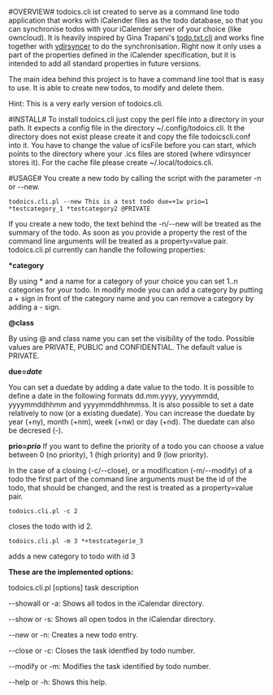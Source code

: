 #OVERVIEW#
todoics.cli ist created to serve as a command line todo application that works with iCalender files as the todo database, so that you can synchronise todos with your iCalender server of your choice (like owncloud). It is heavily inspired by Gina Trapani's [todo.txt.cli](https://github.com/ginatrapani/todo.txt-cli "todo.txt-cli on github") and works fine together with [vdirsyncer](https://github.com/untitaker/vdirsyncer "vdirsyncer on github") to do the synchronisation. Right now it only uses a part of the properties defined in the iCalender specification, but it is intended to add all standard properties in future versions.

The main idea behind this project is to have a command line tool that is easy to use. It is able to create new todos, to modify and delete them. 

Hint: This is a very early version of todoics.cli. 


#INSTALL#
To install todoics.cli just copy the perl file into a directory in your path. It expects a config file in the directory ~/.config/todoics.cli. It the directory does not exist please create it and copy the file todoicscli.conf into it. You have to change the value of icsFile before you can start, which points to the directory where your .ics files are stored (where vdirsyncer stores it). For the cache file please create ~/.local/todoics.cli.


#USAGE#
You create a new todo by calling the script with the parameter -n or --new.

    todoics.cli.pl --new This is a test todo due=+1w prio=1 *testcategory_1 *testcategory2 @PRIVATE

If you create a new todo, the text behind the -n/--new will be treated as the summary of the todo. As soon as you provide a property the rest of the command line arguments will be treated as a property=value pair. 
todoics.cli.pl currently can handle the following properties:

**\*category**

By using * and a name for a category of your choice you can set 1..n categories for your todo. In modify mode you can add a category by putting a + sign in front of the category name and you can remove a category by adding a - sign.

**@class**

By using @ and class name you can set the visibility of the todo. Possible values are PRIVATE, PUBLIC and CONFIDENTIAL. The default value is PRIVATE.

**due=*date***

You can set a duedate by adding a date value to the todo. It is possible to define a date in the following formats dd.mm.yyyy, yyyymmdd, yyyymmddhhmm and yyyymmddhhmmss. It is also possible to set a date relatively to now (or a existing duedate). You can increase the duedate by year (+ny), month (+nm), week (+nw) or day (+nd). The duedate can also be decresed (-).

**prio=*prio***
If you want to define the priority of a todo you can choose a value between 0 (no priority), 1 (high priority) and 9 (low priority).


In the case of a closing (-c/--close), or a modification (-m/--modify) of a todo the first part of the command line arguments must be the id of the todo, that should be changed, and the rest is treated as a property=value pair.

    todoics.cli.pl -c 2
closes the todo with id 2.

    todoics.cli.pl -m 3 *+testcategorie_3
adds a new category to todo with id 3


**These are the implemented options:**

todoics.cli.pl [options] task description

--showall or -a: Shows all todos in the iCalendar directory.

--show or -s: Shows all open todos in the iCalendar directory.

--new or -n: Creates a new todo entry.

--close or -c: Closes the task identfied by todo number. 

--modify or -m: Modifies the task identified by todo number.

--help or -h: Shows this help.
